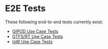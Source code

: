# E2E Tests
These following end-to-end tests currently exist:
* [GIPOD Use Case Tests](./use-cases/gipod/README.md)
* [GTFS/RT Use Case Tests](./use-cases/gtfs-and-rt/README.md)
* [IoW Use Case Tests](./use-cases/iow/README.md)
